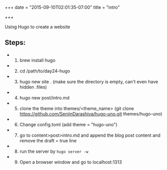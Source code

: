+++
date = "2015-09-10T02:01:35-07:00"
title = "intro"

+++

Using Hugo to create a website

Steps:
-------
- 1. brew install hugo
- 2. cd /path/to/day24-hugo
- 3. hugo new site .  (make sure the directory is empty, can't even have hidden .files)
- 4. hugo new post/intro.md
- 5. clone the theme into themes/<theme_name> (git clone https://github.com/SenjinDarashiva/hugo-uno.git themes/hugo-uno)
- 6. Change config.toml (add theme = "hugo-uno")
- 7. go to content>post>intro.md and append the blog post content and remove the draft = true line 
- 8. run the server by `hugo server -w`
- 9. Open a browser window and go to localhost:1313

